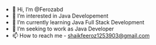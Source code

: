 - 👋 Hi, I’m @Ferozabd
- 👀 I’m interested in Java Developement
- 🌱 I’m currently learning Java Full Stack Development 
- 💞️ I’m seeking to work as Java Developer
- 📫 How to reach me - shaikfeeroz1253903@gmail.com

<!---
Ferozabd/Ferozabd is a ✨ special ✨ repository because its `README.md` (this file) appears on your GitHub profile.
You can click the Preview link to take a look at your changes.
--->
